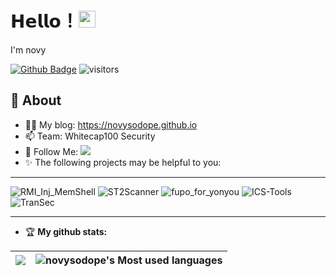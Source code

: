 # 𝗛𝗲𝗹𝗹𝗼！<img src="https://user-images.githubusercontent.com/5679180/79618120-0daffb80-80be-11ea-819e-d2b0fa904d07.gif" width="27px"> 

I'm novy

[![Github Badge](https://img.shields.io/badge/-Github-232323?style=flat-square&logo=Github&logoColor=white&link=https://github.com/novysodope)](https://github.com/novysodope)
![visitors](https://visitor-badge.laobi.icu/badge?page_id=novysodope)

## 🧐 About

- 👨‍💻 My blog: https://novysodope.github.io
- 📫 Team: Whitecap100 Security
- 👏 Follow Me: [![](https://img.shields.io/github/followers/novysodope?label=follow%20me&style=social)](https://github.com/novysodope/)
- ✨ The following projects may be helpful to you:
<hr/>

![RMI_Inj_MemShell](https://github-stats.ubrong.com/api/pin/?username=novysodope&repo=RMI_Inj_MemShell&theme=dark)
![ST2Scanner](https://github-stats.ubrong.com/api/pin/?username=novysodope&repo=ST2Scanner&theme=dark)
![fupo_for_yonyou](https://github-stats.ubrong.com/api/pin/?username=novysodope&repo=fupo_for_yonyou&theme=dark)
![ICS-Tools](https://github-stats.ubrong.com/api/pin/?username=Fupo-series&repo=ICS-Tools&theme=dark)
![TranSec](https://github-stats.ubrong.com/api/pin/?username=TianWen-Lab&repo=TranSec&theme=dark)
<hr/>

- 🏆 **My github stats:**

|![](https://github-readme-stats.vercel.app/api?username=novysodope)|![novysodope's Most used languages](https://github-readme-stats.vercel.app/api/top-langs/?username=novysodope&layout=compact&hide_border=true&langs_count=10)|
|-|-|
